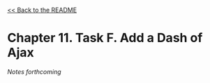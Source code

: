 [&lt;&lt; Back to the README](README.md)

# Chapter 11. Task F. Add a Dash of Ajax

*Notes forthcoming*